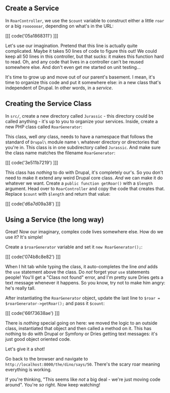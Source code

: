 ## Create a Service

In `RoarController`, we use the `$count` variable to construct either a little
`roar` or a big `rooooooar`, depending on what's in the URL:

[[[ code('05a1868311') ]]]

Let's use our imagination. Pretend that this line is actually quite complicated.
Maybe it takes 50 lines of code to figure this out! We could keep all 50 lines in
this controller, but that sucks: it makes this function hard to read. Oh, and any
code that lives in a controller can't be reused somewhere else. And don't even get
me started on unit testing...

It's time to grow up and move out of our parent's basement. I mean, it's time 
to organize this code and put it somewhere else: in a new class that's independent
of Drupal. In other words, in a *service*.

## Creating the Service Class

In `src/`, create a new directory called `Jurassic` - this directory could be called
anything - it's up to you to organize your services. Inside, create a new PHP class
called `RoarGenerator`:

This class, well *any* class, needs to have a namespace that follows the standard
of `Drupal\` module name `\` whatever directory or directories that you're in. This
class is in one subdirectory called `Jurassic`. And make sure the class name matches
the filename `RoarGenerator`:

[[[ code('3e511b7219') ]]]

This class has *nothing* to do with Drupal, it's completely our's. So you don't need
to make it extend any weird Drupal core class. *And* we can make it do whatever we
want. Create a `public function getRoar()` with a `$length` argument. Head over to
`RoarController` and copy the code that creates that. Replace `$count` with `$length`
and return that value:

[[[ code('d6a7d09a38') ]]]

## Using a Service (the long way)

Great! Now our imaginary, complex code lives somewhere else. How do we use it? It's
simple!

Create a  `$roarGenerator` variable and set it `new RoarGenerator();`:

[[[ code('074b8c8e82') ]]]

When I hit tab while typing the class, it auto-completes the line *and* adds the
`use` statement above the class. Do *not* forget your `use` statements people! You'll
get a "Class not found" error, and I'm pretty sure Dries gets a text message whenever
it happens. So you know, try not to make him angry: he's really tall.

After instantiating the `RoarGenerator` object, update the last line to
`$roar = $roarGenerator->getRoar();` and pass it `$count`:

[[[ code('66f73638ae') ]]]

There is *nothing* special going on here: we moved the logic to an outside class,
instantiated that object and then called a method on it. This has nothing to do with
Drupal or Symfony or Dries getting text messages: it's just good object oriented code.

Let's give it a shot!

Go back to the browser and navigate to `http://localhost:8000/the/dino/says/50`.
There's the scary roar meaning everything is working.

If you're thinking, "This seems like *not* a big deal - we're just moving code around".
You're *so* right. Now keep watching!
